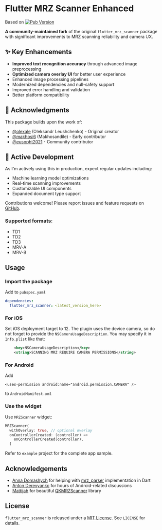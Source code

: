 # Flutter MRZ Scanner Enhanced 

Based on [![Pub Version](https://img.shields.io/pub/v/flutter_mrz_scanner)](https://pub.dev/packages/flutter_mrz_scanner)

**A community-maintained fork** of the original `flutter_mrz_scanner` package with significant improvements to MRZ scanning reliability and camera UX.

## ✨ Key Enhancements
- **Improved text recognition accuracy** through advanced image preprocessing
- **Optimized camera overlay UI** for better user experience
- Enhanced image processing pipelines
- Modernized dependencies and null-safety support
- Improved error handling and validation
- Better platform compatibility

## 🙏 Acknowledgments
This package builds upon the work of:
- [@olexale](https://github.com/olexale) (Oleksandr Leushchenko) - Original creator
- [@makhosi6](https://github.com/makhosi6) (Makhosandile) - Early contributor
- [@eusopht2021](https://github.com/eusopht2021) - Community contributor

## 🚧 Active Development
As I'm actively using this in production, expect regular updates including:
- Machine learning model optimizations
- Real-time scanning improvements
- Customizable UI components
- Expanded document type support

Contributions welcome! Please report issues and feature requests on [GitHub](https://github.com/ELMEHDAOUIAhmed/flutter_mrz_scanner).
### Supported formats:
* TD1
* TD2
* TD3
* MRV-A
* MRV-B

## Usage

### Import the package
Add to `pubspec.yaml`
```yaml
dependencies:
  flutter_mrz_scanner: <latest_version_here>
```
### For iOS
Set iOS deployment target to 12.
The plugin uses the device camera, so do not forget to provide the `NSCameraUsageDescription`. You may specify it in `Info.plist` like that:
```xml
    <key>NSCameraUsageDescription</key>
    <string>SCANNING MRZ REQUIRE CAMERA PERMISSIONS</string>
```

### For Android
Add
```
<uses-permission android:name="android.permission.CAMERA" />
```
to `AndroidManifest.xml`

### Use the widget
Use `MRZScanner` widget:
```dart
MRZScanner(
  withOverlay: true, // optional overlay
  onControllerCreated: (controller) =>
    onControllerCreated(controller),
  )
```
Refer to `example` project for the complete app sample.

## Acknowledgements
* [Anna Domashych](https://github.com/foxanna) for helping with [mrz_parser](https://github.com/olexale/mrz_parser) implementation in Dart
* [Anton Derevyanko](https://github.com/antonderevyanko) for hours of Android-related discussions
* [Mattijah](https://github.com/Mattijah) for beautiful [QKMRZScanner](https://github.com/Mattijah/QKMRZScanner) library

## License
`flutter_mrz_scanner` is released under a [MIT License](https://opensource.org/licenses/MIT). See `LICENSE` for details.
